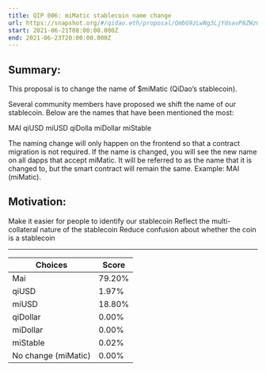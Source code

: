 ```yaml
---
title: QIP 006: miMatic stablecoin name change
url: https://snapshot.org/#/qidao.eth/proposal/QmbG9zLwNg3LjYdsavP8ZWzGtDpNgPGCB1WMW8XUx7Bnu4
start: 2021-06-21T08:00:00.000Z
end: 2021-06-23T20:00:00.000Z
---
```

## Summary:

This proposal is to change the name of $miMatic (QiDao’s stablecoin).

Several community members have proposed we shift the name of our stablecoin. Below are the names that have been mentioned the most:

MAI
qiUSD
miUSD
qiDolla
miDollar
miStable

The naming change will only happen on the frontend so that a contract migration is not required. If the name is changed, you will see the new name on all dapps that accept miMatic. It will be referred to as the name that it is changed to, but the smart contract will remain the same. Example: MAI (miMatic).

## Motivation:
Make it easier for people to identify our stablecoin
Reflect the multi-collateral nature of the stablecoin
Reduce confusion about whether the coin is a stablecoin 


---
| Choices | Score |
| --- | --- |
| Mai | 79.20% |
| qiUSD | 1.97% |
| miUSD | 18.80% |
| qiDollar | 0.00% |
| miDollar | 0.00% |
| miStable | 0.02% |
| No change (miMatic) | 0.00% |

